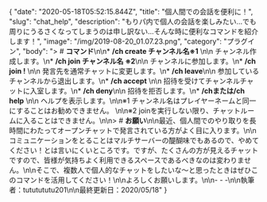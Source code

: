 {
  "date": "2020-05-18T05:52:15.844Z",
  "title": "個人間での会話を便利に！",
  "slug": "chat_help",
  "description": "もりパ内で個人の会話を楽しみたい…でも周りにうるさくなってしまうのは申し訳ない…そんな時に便利なコマンドを紹介します！",
  "image": "/img/2019-08-20_01.07.23.png",
  "category": "プラグイン",
  "body": "> # **コマンド**\n\n* **/ch create チャンネル名※1**  \n\n  チャンネル作成します。\n* **/ch join チャンネル名  ※2**\n\n  チャンネルに参加します。\n* **/ch join !**  \n\n  発言先を通常チャットに変更します。\n* **/ch leave**\n\n  参加しているチャンネルから退出します。\n* **/ch accept** \n\n  招待を受けてチャンネルチャットに入室します。\n* **/ch deny**\n\n  招待を拒否します。\n* **/chまたは/ch help** \n\n  ヘルプを表示します。\n\n※1 チャンネル名はプレイヤーネームと同一にすることはお勧めできません。 \n\n※2 joinを実行しない限り、チャットルームに入ることはできません。\n\n> # **お願い**\n\n最近、個人間でのやり取りを長時間にわたってオープンチャットで発言されている方がよく目に入ります。\n\nコミュニケーションをとることはマルチサーバーの醍醐味でもあるので、やめてください！とは言いにくいところです。ですが、たくさんの方が見えるチャットですので、皆様が気持ちよく利用できるスペースであるべきなのは変わりません。\n\nそこで、複数人で個人的なチャットをしたいな～と思ったときはぜひこのコマンドを活用してください！\n\nよろしくお願いします。\n\n- - -\n\n執筆者：tututututu201\n\n最終更新日：2020/05/18"
}